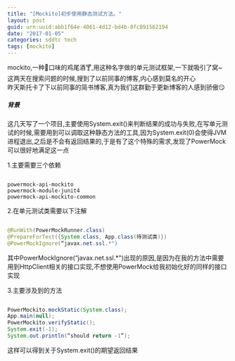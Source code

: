 ```yaml
---
title: "[Mockito]初步使用静态测试方法。"
layout: post
guid: urn:uuid:abb1f64e-4061-4d12-bd4b-0fc891562194
date: "2017-01-05"
categories: sddtc tech
tags: [mockito]
---
```



mockito,一种🌿口味的鸡尾酒🍸,用这种名字做的单元测试框架,一下就吸引了窝~  
这两天在搜索问题的时候,搜到了以前同事的博客,内心感到莫名的开心  
昨天斯托卡了下以前同事的简书博客,真为我们这群勤于更新博客的人感到骄傲😏  


##### 背景  
这几天写了一个项目,主要使用System.exit()来判断结果的成功与失败,在写单元测试的时候,需要用到可以调取这种静态方法的工具,因为System.exit(0)会使得JVM进程退出,之后是不会有返回结果的,于是有了这个特殊的需求,发现了PowerMock可以很好地满足这一点  

1.主要需要三个依赖  

```vim

powermock-api-mockito
powermock-module-junit4
powermock-api-mockito-common

```

2.在单元测试类需要以下注解  

```java

@RunWith(PowerMockRunner.class)
@PrepareForTest({System.class, App.class(待测试类)})
@PowerMockIgnore(“javax.net.ssl.*")

```

其中PowerMockIgnore(“javax.net.ssl.*")出现的原因,是因为在我的方法中需要用到HttpClient相关的接口实现,不想使用PowerMock给我初始化好的同样的接口实现  

3.主要涉及到的方法  

```java

PowerMockito.mockStatic(System.class);
App.main(null);
PowerMockito.verifyStatic();
System.exit(-1);
System.out.println(“should return -1”);


```

这样可以得到关于System.exit()的期望返回结果
